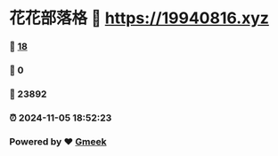 # 花花部落格 :link: https://19940816.xyz 
### :page_facing_up: [18](https://19940816.xyz/tag.html) 
### :speech_balloon: 0 
### :hibiscus: 23892 
### :alarm_clock: 2024-11-05 18:52:23 
### Powered by :heart: [Gmeek](https://github.com/Meekdai/Gmeek)
